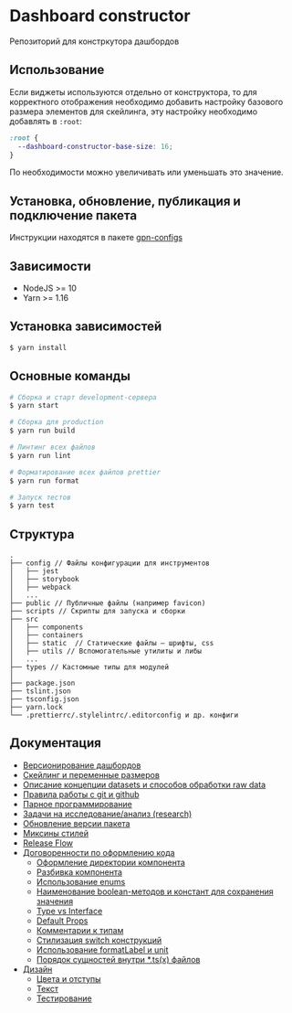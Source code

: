 # Dashboard constructor
Репозиторий для констркутора дашбордов

## Использование

Если виджеты используются отдельно от конструктора, то для корректного отображения
необходимо добавить настройку базового размера элементов для скейлинга, эту настройку
необходимо добавлять в `:root`:

```css
:root {
  --dashboard-constructor-base-size: 16;
}
```

По необходимости можно увеличивать или уменьшать это значение.

## Установка, обновление, публикация и подключение пакета

Инструкции находятся в пакете [gpn-configs](https://github.com/CSSSR/gpn-configs)

## Зависимости
- NodeJS >= 10
- Yarn >= 1.16

## Установка зависимостей

```bash
$ yarn install
```

## Основные команды

```bash
# Сборка и старт development-сервера
$ yarn start

# Сборка для production
$ yarn run build

# Линтинг всех файлов
$ yarn run lint

# Форматирование всех файлов prettier
$ yarn run format

# Запуск тестов
$ yarn test
```

## Структура

```
.
├── config // Файлы конфигурации для инструментов
│   ├── jest
│   ├── storybook
│   ├── webpack
│   ...
├── public // Публичные файлы (например favicon)
├── scripts // Скрипты для запуска и сборки
├── src
│   ├── components
│   ├── containers
│   ├── static  // Статические файлы – шрифты, css
│   ├── utils // Вспомогательные утилиты и либы
│   ...
├── types // Кастомные типы для модулей
│
├── package.json
├── tslint.json
├── tsconfig.json
├── yarn.lock
└── .prettierrc/.stylelintrc/.editorconfig и др. конфиги
```

## Документация
- [Версионирование дашбордов](docs/DASHBOARD_VERSIONING.md)
- [Скейлинг и переменные размеров](docs/SCALING.md)
- [Описание концепции datasets и способов обработки raw data](docs/DATASETS_CONCEPT.md)
- [Правила работы с git и github](docs/GIT.md)
- [Парное программирование](docs/PAIR_PROGRAMMING.md)
- [Задачи на исследование/анализ (research)](docs/RESEARCH_TASKS.md)
- [Обновление версии пакета](docs/VERSION_UPDATE.md)
- [Миксины стилей](docs/STYLES_MIXINS.md)
- [Release Flow](docs/RELEASE_FLOW.md)
- [Договоренности по оформлению кода](docs/ARRANGEMENTS_FOR_CODE_STYLE.md)
    - [Оформление директории компонента](docs/ARRANGEMENTS_FOR_CODE_STYLE.md#DirectoryStyle)
    - [Разбивка компонента](docs/ARRANGEMENTS_FOR_CODE_STYLE.md#SplitComponent)
    - [Использование enums](docs/ARRANGEMENTS_FOR_CODE_STYLE.md#Enums)
    - [Наименование boolean-методов и констант для сохранения значения](docs/ARRANGEMENTS_FOR_CODE_STYLE.md#BooleanNames)
    - [Type vs Interface](docs/ARRANGEMENTS_FOR_CODE_STYLE.md#TypeVsInterface)
    - [Default Props](docs/ARRANGEMENTS_FOR_CODE_STYLE.md#DefaultProps)
    - [Комментарии к типам](docs/ARRANGEMENTS_FOR_CODE_STYLE.md#TypeComments)
    - [Стилизация switch конструкций](docs/ARRANGEMENTS_FOR_CODE_STYLE.md#Switch)
    - [Использование formatLabel и unit](docs/ARRANGEMENTS_FOR_CODE_STYLE.md#FormatLabel)
    - [Порядок сущностей внутри *.ts(x) файлов](docs/ARRANGEMENTS_FOR_CODE_STYLE.md#CodeOrder)
- [Дизайн](docs/DESIGN.md)
    - [Цвета и отступы](docs/DESIGN.md#Цвета-и-отступы)
    - [Текст](docs/DESIGN.md#Текст)
    - [Тестирование](docs/DESIGN.md#Тестирование)
